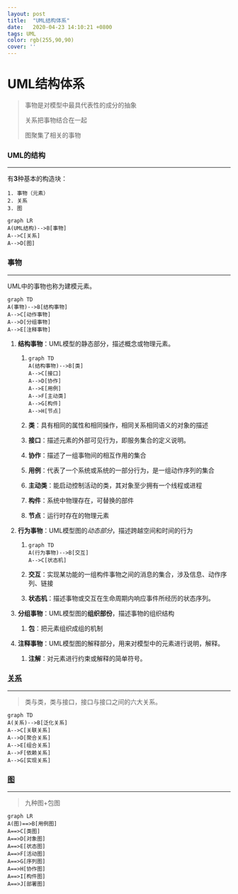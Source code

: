 ```yaml
---
layout: post
title:  "UML结构体系"
date:   2020-04-23 14:10:21 +0800
tags: UML
color: rgb(255,90,90)
cover: ''
---
```


# UML结构体系

> 事物是对模型中最具代表性的成分的抽象
>
> 关系把事物结合在一起
>
> 图聚集了相关的事物

### UML的结构

***

有**3**种基本的构造块：

	1. 事物（元素）
 	2. 关系
 	3. 图

```mermaid
graph LR
A(UML结构)-->B[事物]
A-->C[关系]
A-->D[图]
```

### 事物

***

UML中的事物也称为建模元素。

```mermaid
graph TD
A(事物)-->B[结构事物]
A-->C[动作事物]
A-->D[分组事物]
A-->E[注释事物]
```

1. **结构事物**：UML模型的静态部分，描述概念或物理元素。

   1. ```mermaid
      graph TD
      A(结构事物)-->B[类]
      A-->C[接口]
      A-->D[协作]
      A-->E[用例]
      A-->F[主动类]
      A-->G[构件]
      A-->H[节点]
      ```

   2. **类**：具有相同的属性和相同操作，相同关系相同语义的对象的描述

   3. **接口**：描述元素的外部可见行为，即服务集合的定义说明。

   4. **协作**：描述了一组事物间的相互作用的集合

   5. **用例**：代表了一个系统或系统的一部分行为，是一组动作序列的集合

   6. **主动类**：能启动控制活动的类，其对象至少拥有一个线程或进程

   7. **构件**：系统中物理存在，可替换的部件

   8. **节点**：运行时存在的物理元素

2. **行为事物**：UML模型图的*动态部分*，描述跨越空间和时间的行为

   1. ```mermaid
      graph TD
      A(行为事物)-->B[交互]
      A-->C[状态机]
      ```

   2. **交互**：实现某功能的一组构件事物之间的消息的集合，涉及信息、动作序列、链接

   3. **状态机**：描述事物或交互在生命周期内响应事件所经历的状态序列。

3. **分组事物**：UML模型图的**组织部份**，描述事物的组织结构

   1. **包**：把元素组织成组的机制

4. **注释事物**：UML模型图的解释部分，用来对模型中的元素进行说明，解释。

   1. **注解**：对元素进行约束或解释的简单符号。



### [关系](https://blog.csdn.net/caozhangyingfei0109/article/details/8526287)

***

> 类与类，类与接口，接口与接口之间的六大关系。



```mermaid
graph TD
A(关系)-->B[泛化关系]
A-->C[关联关系]
A-->D[聚合关系]
A-->E[组合关系]
A-->F[依赖关系]
A-->G[实现关系]
```



### [图](https://blog.csdn.net/caozhangyingfei0109/article/details/8534191)

***

> 九种图+包图

```mermaid
graph LR
A(图)==>B[用例图]
A==>C[类图]
A==>D[对象图]
A==>E[状态图]
A==>F[活动图]
A==>G[序列图]
A==>H[协作图]
A==>I[构件图]
A==>J[部署图]
```







